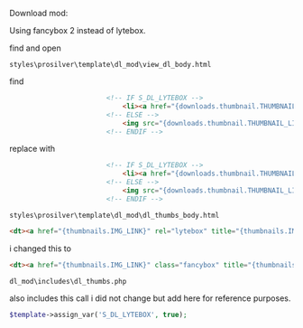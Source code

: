 Download mod:

Using fancybox 2 instead of lytebox.

find and open

`styles\prosilver\template\dl_mod\view_dl_body.html`

find 

```html
						<!-- IF S_DL_LYTEBOX -->
							<li><a href="{downloads.thumbnail.THUMBNAIL_LINK}" title="{downloads.thumbnail.THUMBNAIL_NAME}" rel="lytebox<!-- IF S_TOTAL_IMAGES -->[DLMT]<!-- ENDIF -->"><img src="{downloads.thumbnail.THUMBNAIL_LINK}" alt="{downloads.thumbnail.THUMBNAIL_NAME}" title="{downloads.thumbnail.THUMBNAIL_NAME}" style="max-weight: 150px; max-height: 100px;" /></a></li>
						<!-- ELSE -->
							<img src="{downloads.thumbnail.THUMBNAIL_LINK}" alt="{downloads.thumbnail.THUMBNAIL_NAME}" title="{L_DLdownloads.thumbnail.THUMBNAIL_NAME}" style="max-weight: 150px; max-height: 100px;" />
						<!-- ENDIF -->
```

replace with

```html
						<!-- IF S_DL_LYTEBOX -->
							<li><a href="{downloads.thumbnail.THUMBNAIL_LINK}" title="{downloads.thumbnail.THUMBNAIL_NAME}" class="fancybox" rel="<!-- IF S_TOTAL_IMAGES -->[DLMT]<!-- ENDIF -->"><img src="{downloads.thumbnail.THUMBNAIL_LINK}" alt="{downloads.thumbnail.THUMBNAIL_NAME}" title="{downloads.thumbnail.THUMBNAIL_NAME}" style="max-weight: 150px; max-height: 100px;" /></a></li>
						<!-- ELSE -->
							<img src="{downloads.thumbnail.THUMBNAIL_LINK}" alt="{downloads.thumbnail.THUMBNAIL_NAME}" title="{L_DLdownloads.thumbnail.THUMBNAIL_NAME}" style="max-weight: 150px; max-height: 100px;" />
						<!-- ENDIF -->
```


`styles\prosilver\template\dl_mod\dl_thumbs_body.html`

```html
<dt><a href="{thumbnails.IMG_LINK}" rel="lytebox" title="{thumbnails.IMG_TITLE}"><img src="{thumbnails.IMG_LINK}" alt="{thumbnails.IMG_TITLE}" title="{thumbnails.IMG_TITLE}" style="max-weight: 150px; max-height: 100px;" /></a></dt>
```

i changed this to 

```html
<dt><a href="{thumbnails.IMG_LINK}" class="fancybox" title="{thumbnails.IMG_TITLE}"><img src="{thumbnails.IMG_LINK}" alt="{thumbnails.IMG_TITLE}" title="{thumbnails.IMG_TITLE}" style="max-weight: 150px; max-height: 100px;" /></a></dt>
```


`dl_mod\includes\dl_thumbs.php`

 also includes this call i did not change but add here for reference purposes.

 ```php
 $template->assign_var('S_DL_LYTEBOX', true);
```